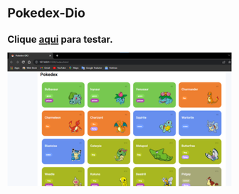 # Pokedex-Dio

## Clique [aqui](https://dinos-s.github.io/Pokedex-DIO/) para testar.

![Pokdex-DIO](./pokedex.png)
